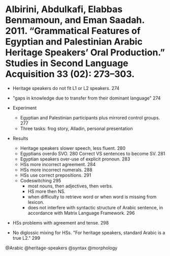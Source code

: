 # Albirini, Abdulkafi, Elabbas Benmamoun, and Eman Saadah. 2011. “Grammatical Features of Egyptian and Palestinian Arabic Heritage Speakers’ Oral Production.” Studies in Second Language Acquisition 33 (02): 273–303.
 
- Heritage speakers do not fit L1 or L2 speakers. 274

- "gaps in knowledge due to transfer from their dominant language" 274

- Experiment
  - Egyptian and Palestinian participants plus mirrored control groups. 277
  - Three tasks: frog story, Alladin, personal presentation

- Results
  - Heritage speakers slower speech, less fluent. 280
  - Egyptians overdo SVO. 280 Correct VS sentences to become SV. 281
  - Egyptian speakers over-use of explicit pronoun. 283
  - HSs more incorrect agreement. 284
  - HSs more incorrect numerals. 288
  - HSs use correct prepositions. 291
  - Codeswitching 295
    - most nouns, then adjectives, then verbs.
    - HS more then NS.
    - when difficulty to retrieve word or when word is missing from lexicon. 
    - does not interfere with syntactic structure of Arabic sentence, in accordance with Matrix Language Framework. 296

- HSs problems with agreement and tense. 298

- No diglossic mixing for HSs. "For heritage speakers, standard Arabic is a true L2." 299
 
@Arabic
@heritage-speakers
@syntax
@morphology

